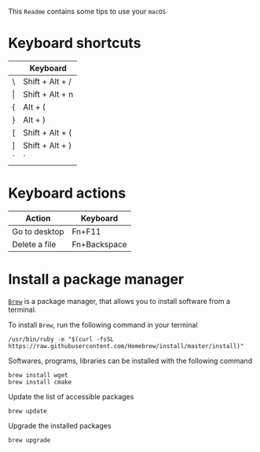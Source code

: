 This `Readme` contains some tips to use your `macOS`

# Keyboard shortcuts

|    | Keyboard         |
|----|------------------|
| \\ | Shift + Alt + /  |
| \| | Shift + Alt + n  |
| {  | Alt + (          |
| }  | Alt + )          |
| [  | Shift + Alt + (  | 
| ]  | Shift + Alt + )  |
| \` | \`               |

# Keyboard actions

| Action         | Keyboard         |
|----------------|------------------|
| Go to desktop  | Fn+F11           |
| Delete a file  | Fn+Backspace     |

# Install a package manager

[`Brew`](http://brew.sh) is a package manager, that allows you to install software from a terminal.

To install `Brew`, run the following command in your terminal

    /usr/bin/ruby -e "$(curl -fsSL https://raw.githubusercontent.com/Homebrew/install/master/install)"

Softwares, programs, libraries can be installed with the following command

    brew install wget
    brew install cmake

Update the list of accessible packages

    brew update

Upgrade the installed packages

    brew upgrade
